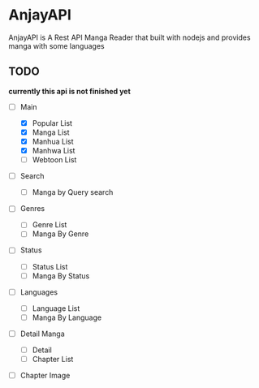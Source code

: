 # AnjayAPI

AnjayAPI is A Rest API Manga Reader that built with nodejs and provides manga with some languages

## TODO

**currently this api is not finished yet**

- [ ] Main
    - [x] Popular List
    - [x] Manga List
    - [x] Manhua List
    - [x] Manhwa List
    - [ ] Webtoon List

- [ ] Search
    - [ ] Manga by Query search

- [ ] Genres
    - [ ] Genre List
    - [ ] Manga By Genre

- [ ] Status
    - [ ] Status List
    - [ ] Manga By Status

- [ ] Languages
    - [ ] Language List
    - [ ] Manga By Language

- [ ] Detail Manga
    - [ ] Detail
    - [ ] Chapter List

- [ ] Chapter Image


